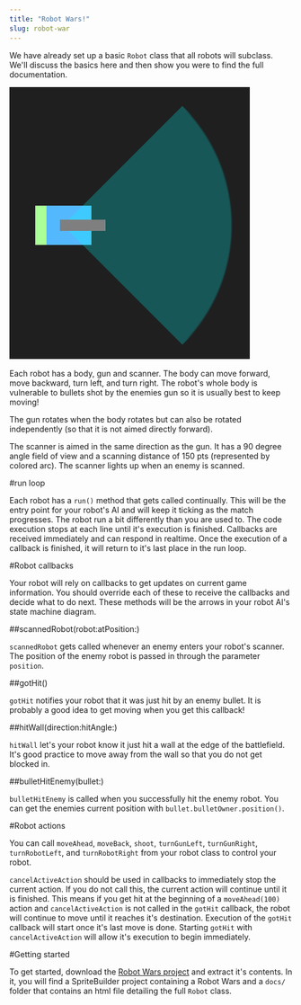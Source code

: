 ```yaml
---
title: "Robot Wars!"
slug: robot-war
---
```


We have already set up a basic `Robot` class that all robots will subclass. We'll discuss the basics here and then show you were to find the full documentation.

![](./robot.png)

Each robot has a body, gun and scanner. The body can move forward, move backward, turn left, and turn right. The robot's whole body is vulnerable to bullets shot by the enemies gun so it is usually best to keep moving!

The gun rotates when the body rotates but can also be rotated independently (so that it is not aimed directly forward).

The scanner is aimed in the same direction as the gun. It has a 90 degree angle field of view and a scanning distance of 150 pts (represented by colored arc). The scanner lights up when an enemy is scanned.

#run loop

Each robot has a `run()` method that gets called continually. This will be the entry point for your robot's AI and will keep it ticking as the match progresses. The robot run a bit differently than you are used to. The code execution stops at each line until it's execution is finished. Callbacks are received immediately and can respond in realtime. Once the execution of a callback is finished, it will return to it's last place in the run loop.

#Robot callbacks

Your robot will rely on callbacks to get updates on current game information. You should override each of these to receive the callbacks and decide what to do next. These methods will be the arrows in your robot AI's state machine diagram.

##scannedRobot(robot:atPosition:)

`scannedRobot` gets called whenever an enemy enters your robot's scanner. The position of the enemy robot is passed in through the parameter `position`.

##gotHit()

`gotHit` notifies your robot that it was just hit by an enemy bullet. It is probably a good idea to get moving when you get this callback!

##hitWall(direction:hitAngle:)

`hitWall` let's your robot know it just hit a wall at the edge of the battlefield. It's good practice to move away from the wall so that you do not get blocked in.

##bulletHitEnemy(bullet:)

`bulletHitEnemy` is called when you successfully hit the enemy robot. You can get the enemies current position with `bullet.bulletOwner.position()`.

#Robot actions

You can call `moveAhead`, `moveBack`, `shoot`, `turnGunLeft`, `turnGunRight`, `turnRobotLeft`, and `turnRobotRight` from your robot class to control your robot.

`cancelActiveAction` should be used in callbacks to immediately stop the current action. If you do not call this, the current action will continue until it is finished. This means if you get hit at the beginning of a `moveAhead(100)` action and `cancelActiveAction` is not called in the `gotHit` callback, the robot will continue to move until it reaches it's destination. Execution of the `gotHit` callback will start once it's last move is done. Starting `gotHit` with `cancelActiveAction` will allow it's execution to begin immediately.

#Getting started

To get started, download the [Robot Wars project](https://github.com/MakeSchool/RobotWar-Swift/archive/master.zip) and extract it's contents. In it, you will find a SpriteBuilder project containing a Robot Wars and a `docs/` folder that contains an html file detailing the full `Robot` class.
